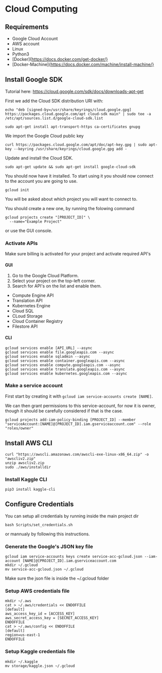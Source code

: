 # Cloud Computing

## Requirements

* Google Cloud Account
* AWS account
* Linux
* Python3
* [Docker]{https://docs.docker.com/get-docker/} 
* [Docker-Machine]{https://docs.docker.com/machine/install-machine/}

## Install Google SDK

Tutorial here: <https://cloud.google.com/sdk/docs/downloads-apt-get>

First we add the Cloud SDK distribution URI with:


`echo "deb [signed-by=/usr/share/keyrings/cloud.google.gpg] https://packages.cloud.google.com/apt cloud-sdk main" | sudo tee -a /etc/apt/sources.list.d/google-cloud-sdk.list`

`sudo apt-get install apt-transport-https ca-certificates gnupg`

We import the Google Cloud public key

`curl https://packages.cloud.google.com/apt/doc/apt-key.gpg | sudo apt-key --keyring /usr/share/keyrings/cloud.google.gpg add -`

Update and install the Cloud SDK.

`sudo apt-get update && sudo apt-get install google-cloud-sdk`

You should now have it installed. To start using it you should now connect to the account you are going to use.

`gcloud init`

You will be asked about which project you will want to connect to. 

You should create a new one, by running the folowing command

```
gcloud projects create "[PROJECT_ID]" \
  --name="Example Project"
```

or use the GUI console.

### Activate APIs

Make sure billing is activated for your project and activate required API's

#### GUI

1. Go to the Google Cloud Platform.
2. Select your project on the top-left corner.
2. Search for API's on the list and enable them.

* Compute Engine API
* Translation API
* Kubernetes Engine
* Cloud SQL
* CLoud Storage
* Cloud Container Registry
* Filestore API

#### CLI

```
gcloud services enable [API_URL] --async
gcloud services enable file.googleapis.com --async
gcloud services enable sqladmin --async
gcloud services enable container.googleapis.com --async
gcloud services enable compute.googleapis.com --async
gcloud services enable translate.googleapis.com --async
gcloud services enable kubernetes.googleapis.com --async
```

### Make a service account

First start by creating it with `gcloud iam service-accounts create [NAME]`.

We can then grant permissions to this service-account, for now it is owner, though it should be carefully considered if that is the case.

`gcloud projects add-iam-policy-binding [PROJECT_ID] --member "serviceAccount:[NAME]@[PROJECT_ID].iam.gserviceaccount.com" --role "roles/owner"`

## Install AWS CLI

```
curl "https://awscli.amazonaws.com/awscli-exe-linux-x86_64.zip" -o "awscliv2.zip"
unzip awscliv2.zip
sudo ./aws/installdir
```

### Install Kaggle CLI

```
pip3 install kaggle-cli
```

## Configure Credentials

You can setup all credentials by running inside the main project dir

`bash Scripts/set_credentials.sh`

or mannualy by following this instructions.

### Generate the Google's JSON key file

```
gcloud iam service-accounts keys create service-acc-gcloud.json --iam-account [NAME]@[PROJECT_ID].iam.gserviceaccount.com
mkdir ~/.gcloud
mv service-acc-gcloud.json ~/.gcloud
```

Make sure the json file is inside the ~/.gcloud folder

### Setup AWS credentials file

```
mkdir ~/.aws
cat > ~/.aws/credentials << ENDOFFILE
[default]
aws_access_key_id = [ACCESS_KEY]
aws_secret_access_key = [SECRET_ACCESS_KEY]
ENDOFFILE
cat > ~/.aws/config << ENDOFFILE
[default]
region=us-east-1
ENDOFFILE
```

### Setup Kaggle credentials file

```
mkdir ~/.kaggle
mv storage/kaggle.json ~/.gcloud
```







